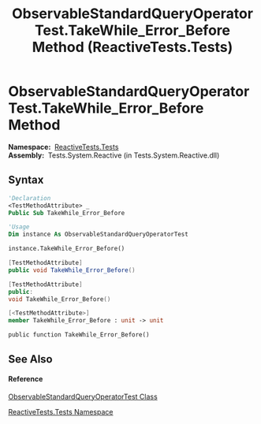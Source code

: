 ﻿---
title: ObservableStandardQueryOperatorTest.TakeWhile_Error_Before Method  (ReactiveTests.Tests)
TOCTitle: TakeWhile_Error_Before Method
ms:assetid: M:ReactiveTests.Tests.ObservableStandardQueryOperatorTest.TakeWhile_Error_Before
ms:mtpsurl: https://msdn.microsoft.com/en-us/library/reactivetests.tests.observablestandardqueryoperatortest.takewhile_error_before(v=VS.103)
ms:contentKeyID: 36619801
ms.date: 06/28/2011
mtps_version: v=VS.103
f1_keywords:
- ReactiveTests.Tests.ObservableStandardQueryOperatorTest.TakeWhile_Error_Before
dev_langs:
- CSharp
- JScript
- VB
- FSharp
- c++
---

# ObservableStandardQueryOperatorTest.TakeWhile\_Error\_Before Method

**Namespace:**  [ReactiveTests.Tests](hh289046\(v=vs.103\).md)  
**Assembly:**  Tests.System.Reactive (in Tests.System.Reactive.dll)

## Syntax

``` vb
'Declaration
<TestMethodAttribute> _
Public Sub TakeWhile_Error_Before
```

``` vb
'Usage
Dim instance As ObservableStandardQueryOperatorTest

instance.TakeWhile_Error_Before()
```

``` csharp
[TestMethodAttribute]
public void TakeWhile_Error_Before()
```

``` c++
[TestMethodAttribute]
public:
void TakeWhile_Error_Before()
```

``` fsharp
[<TestMethodAttribute>]
member TakeWhile_Error_Before : unit -> unit 
```

``` jscript
public function TakeWhile_Error_Before()
```

## See Also

#### Reference

[ObservableStandardQueryOperatorTest Class](hh288944\(v=vs.103\).md)

[ReactiveTests.Tests Namespace](hh289046\(v=vs.103\).md)

